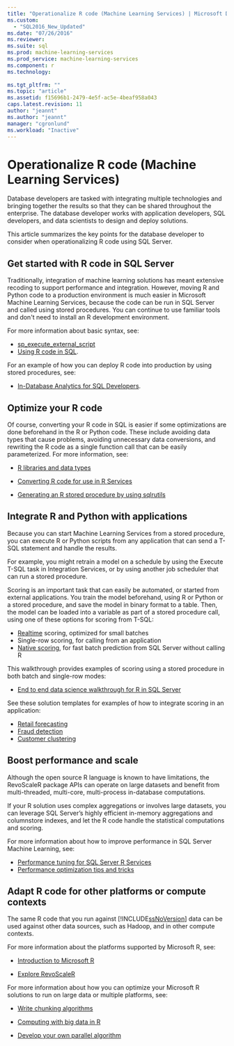 ```yaml
---
title: "Operationalize R code (Machine Learning Services) | Microsoft Docs"
ms.custom: 
  - "SQL2016_New_Updated"
ms.date: "07/26/2016"
ms.reviewer: 
ms.suite: sql
ms.prod: machine-learning-services
ms.prod_service: machine-learning-services
ms.component: r
ms.technology: 
  
ms.tgt_pltfrm: ""
ms.topic: "article"
ms.assetid: f15696b1-2479-4e5f-ac5e-4beaf958a043
caps.latest.revision: 11
author: "jeannt"
ms.author: "jeannt"
manager: "cgronlund"
ms.workload: "Inactive"
---
```

# Operationalize R code (Machine Learning Services)

Database developers are tasked with integrating multiple technologies and bringing together the results so that they can be shared throughout the enterprise. The database developer works with application developers, SQL developers, and data scientists to design and deploy solutions.

This article summarizes the key points for the database developer to consider when operationalizing R code using SQL Server.

## Get started with R code in SQL Server

Traditionally, integration of machine learning solutions has meant extensive recoding to support performance and integration. However, moving R and Python code to a production environment is much easier in Microsoft Machine Learning Services, because the code can be run in SQL Server and called using stored procedures. You can continue to use familiar tools and don't need to install an R development environment. 

For more information about basic syntax, see:

+ [sp_execute_external_script](../../relational-databases/system-stored-procedures/sp-execute-external-script-transact-sql.md)
+ [Using R code in SQL](../../advanced-analytics/tutorials/rtsql-using-r-code-in-transact-sql-quickstart.md).

For an example of how you can deploy R code into production by using stored procedures, see:

+ [In-Database Analytics for SQL Developers](../../advanced-analytics/tutorials/sqldev-in-database-r-for-sql-developers.md).

## Optimize your R code

Of course, converting your R code in SQL is easier if some optimizations are done beforehand in the R or Python code. These include avoiding data types that cause problems, avoiding unnecessary data conversions, and rewriting the R code as a single function call that can be easily parameterized. For more information, see:

+ [R libraries and data types](r-libraries-and-data-types.md)

+ [Converting R code for use in R Services](converting-r-code-for-use-in-sql-server.md)

+ [Generating an R stored procedure by using sqlrutils](generating-an-r-stored-procedure-for-r-code-using-the-sqlrutils-package.md)

## Integrate R and Python with applications

Because you can start Machine Learning Services from a stored procedure, you can execute R or Python scripts from any application that can send a T-SQL statement and handle the results.

For example, you might retrain a model on a schedule by using the Execute T-SQL task in Integration Services, or by using another job scheduler that can run a stored procedure.

Scoring is an important task that can easily be automated, or started from external applications. You train the model beforehand, using R or Python or a stored procedure, and save the model in binary format to a table. Then, the model can be loaded into a variable as part of a stored procedure call, using one of these options for scoring from T-SQL:

+ [Realtime](../real-time-scoring.md) scoring, optimized  for small batches
+ Single-row scoring, for calling from an application
+ [Native scoring](../sql-native-scoring.md), for fast batch prediction from SQL Server without calling R

This walkthrough provides examples of scoring using a stored procedure in both batch and single-row modes:

+ [End to end data science walkthrough for R in SQL Server](../tutorials/walkthrough-data-science-end-to-end-walkthrough.md)

See these solution templates for examples of how to integrate scoring in an application:

+ [Retail forecasting](https://github.com/Microsoft/SQL-Server-R-Services-Samples/blob/master/RetailForecasting/Introduction.md)
+ [Fraud detection](https://github.com/Microsoft/SQL-Server-R-Services-Samples/blob/master/FraudDetection/Introduction.md)
+ [Customer clustering](https://github.com/Microsoft/sql-server-samples/tree/master/samples/features/r-services/getting-started/customer-clustering)

## Boost performance and scale

Although the open source R language is known to have limitations, the RevoScaleR package APIs can operate on large datasets and benefit from multi-threaded, multi-core, multi-process in-database computations.

If your R solution uses complex aggregations or involves large datasets, you can leverage SQL Server’s highly efficient in-memory aggregations and columnstore indexes, and let the R code handle the statistical computations and scoring.

For more information about how to improve performance in SQL Server Machine Learning, see:

+ [Performance tuning for SQL Server R Services](../../advanced-analytics/r/sql-server-r-services-performance-tuning.md)
+ [Performance optimization tips and tricks](https://gallery.cortanaintelligence.com/Tutorial/SQL-Server-Optimization-Tips-and-Tricks-for-Analytics-Services)

## Adapt R code for other platforms or compute contexts

The same R code that you run against [!INCLUDE[ssNoVersion](../../includes/ssnoversion-md.md)] data can be used against other data sources, such as Hadoop, and in other compute contexts.

For more information about the platforms supported by Microsoft R, see:

+ [Introduction to Microsoft R](https://docs.microsoft.com/r-server/)

+ [Explore RevoScaleR](https://docs.microsoft.com/r-server/r/tutorial-r-to-revoscaler)

For more information about how you can optimize your Microsoft R solutions to run on large data or multiple platforms, see:

+ [Write chunking algorithms](https://docs.microsoft.com/r-server/r/how-to-developer-write-chunking-algorithms)

+ [Computing with big data in R](https://docs.microsoft.com/r-server/r/tutorial-large-data-tips)

+ [Develop your own parallel algorithm](https://docs.microsoft.com/r-server/r-reference/revopemar/pemar)


